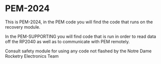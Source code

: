 # PEM-2024

This is PEM-2024, in the PEM code you will find the code that runs on the recovery module.

In the PEM-SUPPORTING you will find code that is run in order to read data off the RP2040 as well as to communicate with PEM remotely.

Consult safety module for using any code not flashed by the Notre Dame Rocketry Electronics Team

